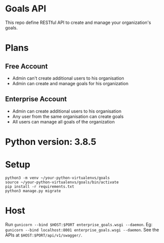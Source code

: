 # Goals API
This repo define RESTful API to create and manage your organization's goals.

# Plans
## Free Account
* Admin can't create additional users to his organisation
* Admin can create and manage goals for his organization

## Enterprise Account
* Admin can create additional users to his organisation
* Any user from the same organisation can create goals
* All users can manage all goals of the organization


# Python version: 3.8.5

# Setup
```
python3 -m venv ~/your-python-virtualenvs/goals
source ~/your-python-virtualenvs/goals/bin/activate
pip install -r requirements.txt
python3 manage.py migrate
```

# Host
Run `gunicorn --bind $HOST:$PORT enterprise_goals.wsgi --daemon`.
Eg: `gunicorn --bind localhost:8001 enterprise_goals.wsgi --daemon`.
See the APIs at `$HOST:$PORT/api/v1/swagger/`.
